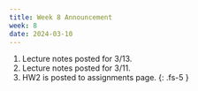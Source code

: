```yaml
---
title: Week 8 Announcement
week: 8
date: 2024-03-10
---
```

1. Lecture notes posted for 3/13.
1. Lecture notes posted for 3/11.
1. HW2 is posted to assignments page.
{: .fs-5 }
